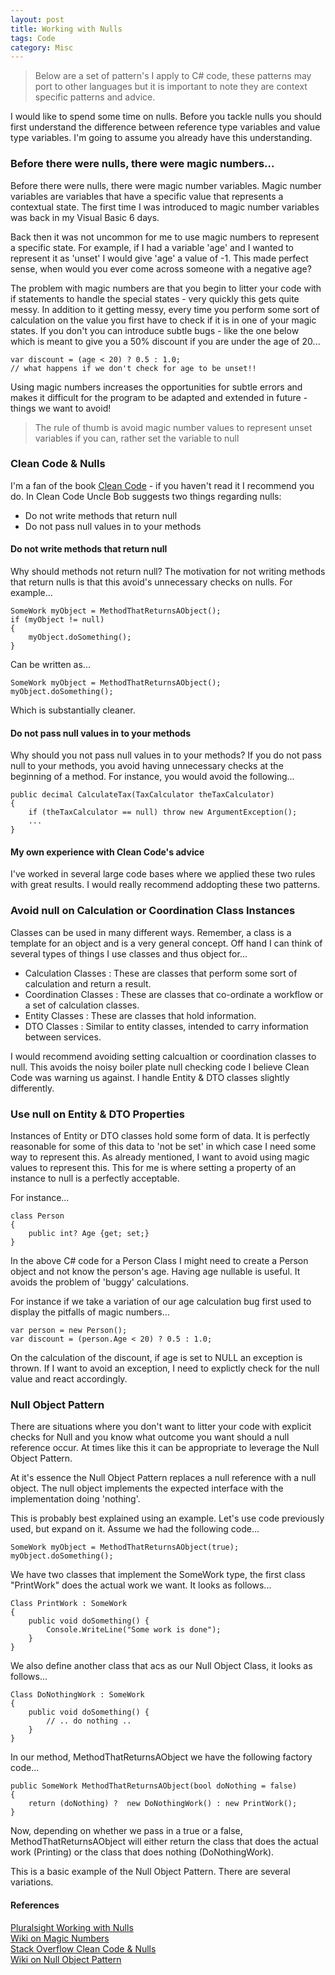 ```yaml
---
layout: post
title: Working with Nulls
tags: Code 
category: Misc
---
```


> Below are a set of pattern's I apply to C# code, these patterns may port to other languages but it is important to note they are context specific patterns and advice.

I would like to spend some time on nulls. Before you tackle nulls you should first understand the difference between reference type variables and value type variables. I'm going to assume you already have this understanding.

### Before there were nulls, there were magic numbers...

Before there were nulls, there were magic number variables. Magic number variables are variables that have a specific value that represents a contextual state. The first time I was introduced to magic number variables was back in my Visual Basic 6 days. 

Back then it was not uncommon for me to use magic numbers to represent a specific state. For example, if I had a variable 'age' and I wanted to represent it as 'unset' I would give 'age' a value of -1. This made perfect sense, when would you ever come across someone with a negative age?

The problem with magic numbers are that you begin to litter your code with if statements to handle the special states - very quickly this gets quite messy. In addition to it getting messy, every time you perform some sort of calculation on the value you first have to check if it is in one of your magic states. If you don't you can introduce subtle bugs - like the one below which is meant to give you a 50% discount if you are under the age of 20...

~~~
var discount = (age < 20) ? 0.5 : 1.0;  
// what happens if we don't check for age to be unset!!
~~~

Using magic numbers increases the opportunities for subtle errors and makes it difficult for the program to be adapted and extended in future - things we want to avoid! 

> The rule of thumb is avoid magic number values to represent unset variables if you can, rather set the variable to null

### Clean Code & Nulls

I'm a fan of the book [Clean Code](http://blog.markpearl.co.za/Clean-Code) - if you haven't read it I recommend you do. In Clean Code Uncle Bob suggests two things regarding nulls:

- Do not write methods that return null   
- Do not pass null values in to your methods   

#### Do not write methods that return null 

Why should methods not return null? The motivation for not writing methods that return nulls is that this avoid's unnecessary checks on nulls. For example...  

~~~
SomeWork myObject = MethodThatReturnsAObject();
if (myObject != null) 
{
    myObject.doSomething();
}
~~~

Can be written as...

~~~
SomeWork myObject = MethodThatReturnsAObject();
myObject.doSomething();
~~~

Which is substantially cleaner.

#### Do not pass null values in to your methods

Why should you not pass null values in to your methods? If you do not pass null to your methods, you avoid having unnecessary checks at the beginning of a method. For instance, you would avoid the following...

~~~
public decimal CalculateTax(TaxCalculator theTaxCalculator)
{
    if (theTaxCalculator == null) throw new ArgumentException();
    ...
} 
~~~

#### My own experience with Clean Code's advice

I've worked in several large code bases where we applied these two rules with great results. I would really recommend addopting these two patterns.

### Avoid null on Calculation or Coordination Class Instances

Classes can be used in many different ways. Remember, a class is a template for an object and is a very general concept. Off hand I can think of several types of things I use classes and thus object for...

- Calculation Classes : These are classes that perform some sort of calculation and return a result.  
- Coordination Classes : These are classes that co-ordinate a workflow or a set of calculation classes.  
- Entity Classes : These are classes that hold information. 
- DTO Classes : Similar to entity classes, intended to carry information between services.   

I would recommend avoiding setting calcualtion or coordination classes to null. This avoids the noisy boiler plate null checking code I believe Clean Code was warning us against. I handle Entity & DTO classes slightly differently.

### Use null on Entity & DTO Properties

Instances of Entity or DTO classes hold some form of data. It is perfectly reasonable for some of this data to 'not be set' in which case I need some way to represent this. As already mentioned, I want to avoid using magic values to represent this. This for me is where setting a property of an instance to null is a perfectly acceptable.

For instance...  

~~~
class Person 
{
    public int? Age {get; set;}
}
~~~

In the above C# code for a Person Class I might need to create a Person object and not know the person's age. Having age nullable is useful. It avoids the problem of 'buggy' calculations. 

For instance if we take a variation of our age calculation bug first used to display the pitfalls of magic numbers...  

~~~
var person = new Person();
var discount = (person.Age < 20) ? 0.5 : 1.0;  
~~~

On the calculation of the discount, if age is set to NULL an exception is thrown. If I want to avoid an exception, I need to explictly check for the null value and react accordingly.

### Null Object Pattern

There are situations where you don't want to litter your code with explicit checks for Null and you know what outcome you want should a null reference occur. At times like this it can be appropriate to leverage the Null Object Pattern.

At it's essence the Null Object Pattern replaces a null reference with a null object. The null object implements the expected interface with the implementation doing 'nothing'.

This is probably best explained using an example. Let's use code previously used, but expand on it. Assume we had the following code...

~~~
SomeWork myObject = MethodThatReturnsAObject(true);
myObject.doSomething();
~~~

We have two classes that implement the SomeWork type, the first class "PrintWork" does the actual work we want. It looks as follows...

~~~
Class PrintWork : SomeWork
{
	public void doSomething() {
		Console.WriteLine("Some work is done");
	}
}
~~~

We also define another class that acs as our Null Object Class, it looks as follows...

~~~
Class DoNothingWork : SomeWork
{
	public void doSomething() {
		// .. do nothing ..
	}
}
~~~

In our method, MethodThatReturnsAObject we have the following factory code...

~~~
public SomeWork MethodThatReturnsAObject(bool doNothing = false) 
{
	return (doNothing) ?  new DoNothingWork() : new PrintWork();
}
~~~

Now, depending on whether we pass in a true or a false, MethodThatReturnsAObject will either return the class that does the actual work (Printing) or the class that does nothing (DoNothingWork).

This is a basic example of the Null Object Pattern. There are several variations.

#### References

[Pluralsight Working with Nulls](https://app.pluralsight.com/library/courses/csharp-nulls-working)  
[Wiki on Magic Numbers](https://en.wikipedia.org/wiki/Magic_number_(programming)#Unnamed_numerical_constants)  
[Stack Overflow Clean Code & Nulls](http://stackoverflow.com/questions/6371956/confused-with-uncle-bob-explanation-on-handling-null-objects-in-book-clean-code)  
[Wiki on Null Object Pattern](https://en.wikipedia.org/wiki/Null_Object_pattern)  
